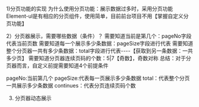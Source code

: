 1)分页功能的实现
  为什么使用分页功能：展示数据过多时，采用分页功能
  Element-ul是有相应的分页组件，使用简单，目前前台项目不用【掌握自定义分页功能】

2）分页器展示，需要哪些数据（条件）？
  需要知道当前是第几个：pageNo字段代表当前页数
  需要知道每一个展示多少条数据：pageSize字段进行代表
  需要知道整个分页器一共有多少条数据：total字段进行代表----【获取到另一条数据：一共多少页】
  需要知道分页器连续页码的个数：5|7【奇数】，奇数对称
  总结：对于分页器而言，自定义前提需要知道4个前提条件

  pageNo:当前第几个
  pageSize:代表每一页展示多少条数据
  total：代表整个分页一共展示多少条数据
  continues：代表分页连续页码个数

3) 分页器动态展示